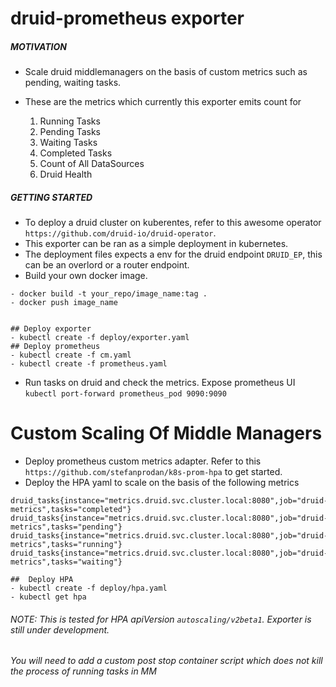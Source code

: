 # druid-prometheus exporter

##### MOTIVATION
- Scale druid middlemanagers on the basis of custom metrics such as pending, waiting tasks. 
- These are the metrics which currently this exporter emits count for

    1. Running Tasks
    2. Pending Tasks
    3. Waiting Tasks
    4. Completed Tasks
    5. Count of All DataSources
    6. Druid Health 

##### GETTING STARTED
 - To deploy a druid cluster on kuberentes, refer to this awesome operator ```https://github.com/druid-io/druid-operator```.
 - This exporter can be ran as a simple deployment in kubernetes. 
 - The deployment files expects a env for the druid endpoint ```DRUID_EP```, this can be an overlord or a router endpoint. 
 - Build your own docker image.

 ```
 - docker build -t your_repo/image_name:tag .
 - docker push image_name
 ```

 ```

 ## Deploy exporter
 - kubectl create -f deploy/exporter.yaml 
 ## Deploy prometheus
 - kubectl create -f cm.yaml 
 - kubectl create -f prometheus.yaml
 ```
- Run tasks on druid and check the metrics. Expose prometheus UI ```kubectl port-forward prometheus_pod 9090:9090```


# Custom Scaling Of Middle Managers

  - Deploy prometheus custom metrics adapter. Refer to this  ```https://github.com/stefanprodan/k8s-prom-hpa``` to get started.
  - Deploy the HPA yaml to scale on the basis of the following metrics
  
  ```
druid_tasks{instance="metrics.druid.svc.cluster.local:8080",job="druid-metrics",tasks="completed"}	
druid_tasks{instance="metrics.druid.svc.cluster.local:8080",job="druid-metrics",tasks="pending"}
druid_tasks{instance="metrics.druid.svc.cluster.local:8080",job="druid-metrics",tasks="running"}
druid_tasks{instance="metrics.druid.svc.cluster.local:8080",job="druid-metrics",tasks="waiting"}

```
 ```
 ##  Deploy HPA 
 - kubectl create -f deploy/hpa.yaml
 - kubectl get hpa
 ```
 
 ######  NOTE: This is tested for HPA apiVersion ```autoscaling/v2beta1```. Exporter is still under development.
 ######  You will need to add a custom post stop container script which does not kill the process of running tasks in MM



 

